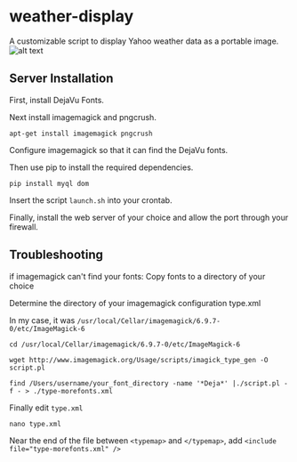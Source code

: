 # weather-display
A customizable script to display Yahoo weather data as a portable image.
![alt text](https://raw.githubusercontent.com/yoonsikp/weather-display/master/weather-script-output.png "Logo Title Text 1")

## Server Installation
First, install DejaVu Fonts.

Next install imagemagick and pngcrush.
```
apt-get install imagemagick pngcrush
```
Configure imagemagick so that it can find the DejaVu fonts.

Then use pip to install the required dependencies.
```
pip install myql dom
```
Insert the script `launch.sh` into your crontab.

Finally, install the web server of your choice and allow the port through your firewall.

## Troubleshooting
if imagemagick can't find your fonts:
Copy fonts to a directory of your choice

Determine the directory of your imagemagick configuration type.xml

In my case, it was `/usr/local/Cellar/imagemagick/6.9.7-0/etc/ImageMagick-6`
```
cd /usr/local/Cellar/imagemagick/6.9.7-0/etc/ImageMagick-6

wget http://www.imagemagick.org/Usage/scripts/imagick_type_gen -O script.pl

find /Users/username/your_font_directory -name '*Deja*' |./script.pl -f - > ./type-morefonts.xml
```
Finally edit `type.xml`
```
nano type.xml
```
Near the end of the file between `<typemap>` and `</typemap>`, add `<include file="type-morefonts.xml" />`

